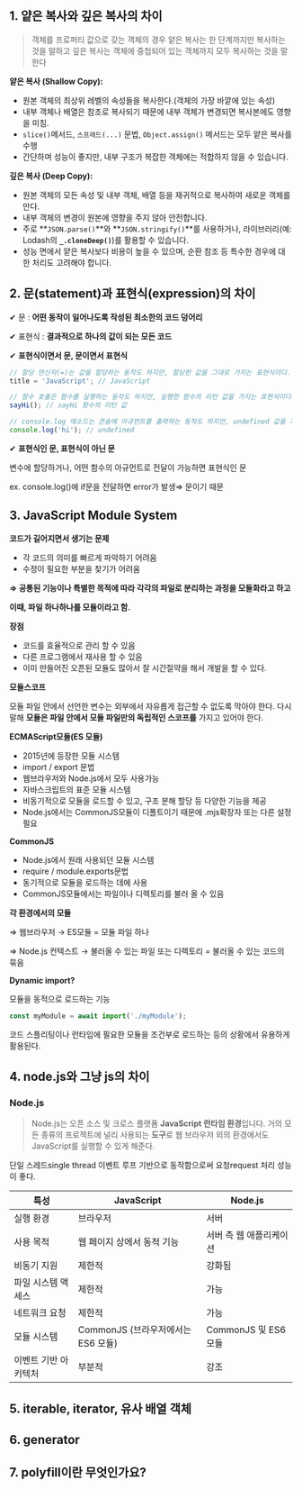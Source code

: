 ## 1. 얕은 복사와 깊은 복사의 차이

> 객체를 프로퍼티 값으로 갖는 객체의 경우 얕은 복사는 한 단계까지만 복사하는 것을 말하고 깊은 복사는 객체에 중첩되어 있는 객체까지 모두 복사하는 것을 말한다
> 

**얕은 복사 (Shallow Copy):**

- 원본 객체의 최상위 레벨의 속성들을 복사한다.(객체의 가장 바깥에 있는 속성)
- 내부 객체나 배열은 참조로 복사되기 때문에 내부 객체가 변경되면 복사본에도 영향을 미침.
- `slice()`메서드, `스프레드(...)` 문법, `Object.assign()` 메서드는 모두 얕은 복사를 수행
- 간단하며 성능이 좋지만, 내부 구조가 복잡한 객체에는 적합하지 않을 수 있습니다.

**깊은 복사 (Deep Copy):**

- 원본 객체의 모든 속성 및 내부 객체, 배열 등을 재귀적으로 복사하여 새로운 객체를 만다.
- 내부 객체의 변경이 원본에 영향을 주지 않아 안전합니다.
- 주로 **`JSON.parse()`**와 **`JSON.stringify()`**를 사용하거나, 라이브러리(예: Lodash의 **`_.cloneDeep()`**)를 활용할 수 있습니다.
- 성능 면에서 얕은 복사보다 비용이 높을 수 있으며, 순환 참조 등 특수한 경우에 대한 처리도 고려해야 합니다.

## 2. 문(statement)과 표현식(expression)의 차이

✔ 문 : **어떤 동작이 일어나도록 작성된 최소한의 코드 덩어리**

✔ 표현식 : **결과적으로 하나의 값이 되는 모든 코드**

✔ **표현식이면서 문, 문이면서 표현식**

```jsx
// 할당 연산자(=)는 값을 할당하는 동작도 하지만, 할당한 값을 그대로 가지는 표현식이다.
title = 'JavaScript'; // JavaScript

// 함수 호출은 함수를 실행하는 동작도 하지만, 실행한 함수의 리턴 값을 가지는 표현식이다.
sayHi(); // sayHi 함수의 리턴 값

// console.log 메소드는 콘솔에 아규먼트를 출력하는 동작도 하지만, undefined 값을 가지는 표현식이다.
console.log('hi'); // undefined
```

✔ **표현식인 문, 표현식이 아닌 문**

변수에 할당하거나, 어떤 함수의 아규먼트로 전달이 가능하면 표현식인 문

ex. console.log()에 if문을 전달하면 error가 발생⇒ 문이기 때문

## 3. JavaScript Module System

**코드가 길어지면서 생기는 문제** 

- 각 코드의 의미를 빠르게 파악하기 어려움
- 수정이 필요한 부분을 찾기가 어려움

**⇒ 공통된 기능이나 특별한 목적에 따라 각각의 파일로 분리하는 과정을 모듈화라고 하고** 

**이때, 파일 하나하나를 모듈이라고 함.**

**장점**

- 코드를 효율적으로 관리 할 수 있음
- 다른 프로그램에서 재사용 할 수 있음
- 이미 만들어진 오픈된 모듈도 많아서 잘 시간절약을 해서 개발을 할 수 있다.

**모듈스코프**

모듈 파일 안에서 선언한 변수는 외부에서 자유롭게 접근할 수 없도록 막아야 한다.
다시 말해 **모듈은 파일 안에서 모듈 파일만의 독립적인 스코프를** 가지고 있어야 한다.

**ECMAScript모듈(ES 모듈)** 

- 2015년에 등장한 모듈 시스템
- import / export 문법
- 웹브라우저와 Node.js에서 모두 사용가능
- 자바스크립트의 표준 모듈 시스템
- 비동기적으로 모듈을 로드할 수 있고, 구조 분해 할당 등 다양한 기능을 제공
- Node.js에서는 CommonJS모듈이 디폴트이기 때문에 .mjs확장자 또는 다른 설정 필요

**CommonJS**

- Node.js에서 원래 사용되던 모듈 시스템
- require / module.exports문법
- 동기적으로 모듈을 로드하는 데에 사용
- CommonJS모듈에서는 파일이나 디렉토리를 불러 올 수 있음

**각 환경에서의 모듈**

⇒ 웹브라우저 → ES모듈 = 모듈 파일 하나

⇒ Node.js 컨텍스트 → 불러올 수 있는 파일 또는 디렉토리 = 불러올 수 있는 코드의 묶음

**Dynamic import?**

모듈을 동적으로 로드하는 기능

```jsx
const myModule = await import('./myModule');
```

코드 스플리팅이나 런타임에 필요한 모듈을 조건부로 로드하는 등의 상황에서 유용하게 활용된다.

## 4. node.js와 그냥 js의 차이

### Node.js

> Node.js는 오픈 소스 및 크로스 플랫폼 **JavaScript 런타임 환경**입니다. 거의 모든 종류의 프로젝트에 널리 사용되는 **도구**로 웹 브라우저 외의 환경에서도 JavaScript를 실행할 수 있게 해준다.
> 

단일 스레드single thread 이벤트 루프 기반으로 동작함으로써 요청request 처리 성능이 좋다.

| 특성 | JavaScript | Node.js |
| --- | --- | --- |
| 실행 환경 | 브라우저 | 서버 |
| 사용 목적 | 웹 페이지 상에서 동적 기능 | 서버 측 웹 애플리케이션 |
| 비동기 지원 | 제한적 | 강화됨 |
| 파일 시스템 액세스 | 제한적 | 가능 |
| 네트워크 요청 | 제한적 | 가능 |
| 모듈 시스템 | CommonJS (브라우저에서는 ES6 모듈) | CommonJS 및 ES6 모듈 |
| 이벤트 기반 아키텍처 | 부분적 | 강조 |

## 5. iterable, iterator, 유사 배열 객체

## 6. generator

## 7. polyfill이란 무엇인가요?
